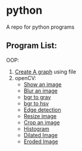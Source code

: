 # python
A repo for python programs

## Program List:

OOP:
  1. [Create A graph](https://github.com/jvedsaqib/python/tree/main/oop/Graph) using file
  2. openCV:
     - [Show an image](https://github.com/jvedsaqib/python/blob/main/openCV/showImage.py)
     - [Blur an image](https://github.com/jvedsaqib/python/blob/main/openCV/blur.py)
     - [bgr to gray](https://github.com/jvedsaqib/python/blob/main/openCV/gray.py)
     - [bgr to hsv](https://github.com/jvedsaqib/python/blob/main/openCV/hsv.py)
     - [Edge detection](https://github.com/jvedsaqib/python/blob/main/openCV/edge_cascade.py)
     - [Resize image](https://github.com/jvedsaqib/python/blob/main/openCV/resize.py)
     - [Crop an image](https://github.com/jvedsaqib/python/blob/main/openCV/cropped.py)
     - [Histogram](https://github.com/jvedsaqib/python/blob/main/openCV/histogram.py)
     - [Dilated Image](https://github.com/jvedsaqib/python/blob/main/openCV/dilated.py)
     - [Eroded Image](https://github.com/jvedsaqib/python/blob/main/openCV/dilated.py)
